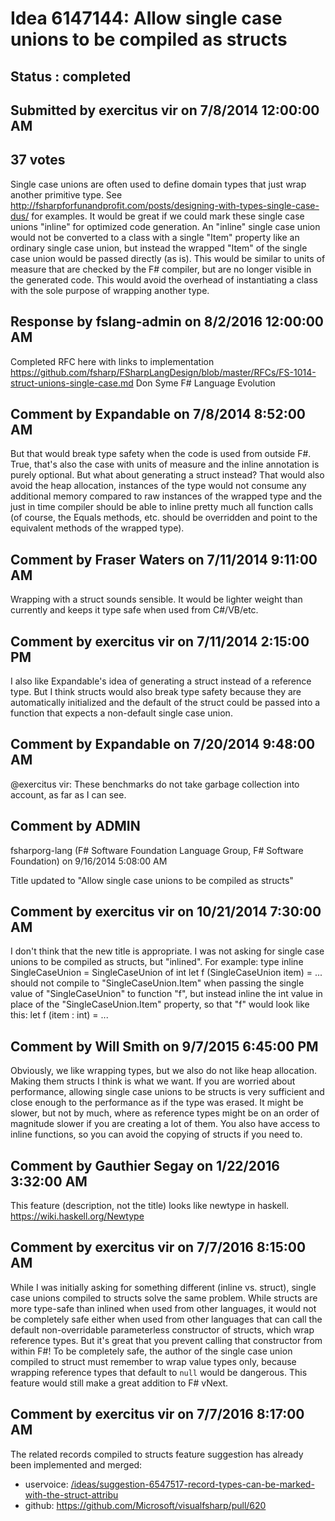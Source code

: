 # Idea 6147144: Allow single case unions to be compiled as structs #

## Status : completed

## Submitted by exercitus vir on 7/8/2014 12:00:00 AM

## 37 votes

Single case unions are often used to define domain types that just wrap another primitive type. See http://fsharpforfunandprofit.com/posts/designing-with-types-single-case-dus/ for examples.
It would be great if we could mark these single case unions "inline" for optimized code generation. An "inline" single case union would not be converted to a class with a single "Item" property like an ordinary single case union, but instead the wrapped "Item" of the single case union would be passed directly (as is).
This would be similar to units of measure that are checked by the F# compiler, but are no longer visible in the generated code.
This would avoid the overhead of instantiating a class with the sole purpose of wrapping another type.

## Response by fslang-admin on 8/2/2016 12:00:00 AM

Completed
RFC here with links to implementation https://github.com/fsharp/FSharpLangDesign/blob/master/RFCs/FS-1014-struct-unions-single-case.md
Don Syme
F# Language Evolution


## Comment by Expandable on 7/8/2014 8:52:00 AM

But that would break type safety when the code is used from outside F#. True, that's also the case with units of measure and the inline annotation is purely optional.
But what about generating a struct instead? That would also avoid the heap allocation, instances of the type would not consume any additional memory compared to raw instances of the wrapped type and the just in time compiler should be able to inline pretty much all function calls (of course, the Equals methods, etc. should be overridden and point to the equivalent methods of the wrapped type).

## Comment by Fraser Waters on 7/11/2014 9:11:00 AM

Wrapping with a struct sounds sensible. It would be lighter weight than currently and keeps it type safe when used from C#/VB/etc.

## Comment by exercitus vir on 7/11/2014 2:15:00 PM

I also like Expandable's idea of generating a struct instead of a reference type. But I think structs would also break type safety because they are automatically initialized and the default of the struct could be passed into a function that expects a non-default single case union.

## Comment by Expandable on 7/20/2014 9:48:00 AM

@exercitus vir: These benchmarks do not take garbage collection into account, as far as I can see.

## Comment by ADMIN
fsharporg-lang (F# Software Foundation Language Group, F# Software Foundation) on 9/16/2014 5:08:00 AM

Title updated to "Allow single case unions to be compiled as structs"

## Comment by exercitus vir on 10/21/2014 7:30:00 AM

I don't think that the new title is appropriate. I was not asking for single case unions to be compiled as structs, but "inlined". For example:
type inline SingleCaseUnion = SingleCaseUnion of int
let f (SingleCaseUnion item) = ...
should not compile to "SingleCaseUnion.Item" when passing the single value of "SingleCaseUnion" to function "f", but instead inline the int value in place of the "SingleCaseUnion.Item" property, so that "f" would look like this:
let f (item : int) = ...

## Comment by Will Smith on 9/7/2015 6:45:00 PM

Obviously, we like wrapping types, but we also do not like heap allocation. Making them structs I think is what we want.
If you are worried about performance, allowing single case unions to be structs is very sufficient and close enough to the performance as if the type was erased. It might be slower, but not by much, where as reference types might be on an order of magnitude slower if you are creating a lot of them. You also have access to inline functions, so you can avoid the copying of structs if you need to.

## Comment by Gauthier Segay on 1/22/2016 3:32:00 AM

This feature (description, not the title) looks like newtype in haskell.
https://wiki.haskell.org/Newtype

## Comment by exercitus vir on 7/7/2016 8:15:00 AM

While I was initially asking for something different (inline vs. struct), single case unions compiled to structs solve the same problem. While structs are more type-safe than inlined when used from other languages, it would not be completely safe either when used from other languages that can call the default non-overridable parameterless constructor of structs, which wrap reference types. But it's great that you prevent calling that constructor from within F#!
To be completely safe, the author of the single case union compiled to struct must remember to wrap value types only, because wrapping reference types that default to `null` would be dangerous. This feature would still make a great addition to F# vNext.

## Comment by exercitus vir on 7/7/2016 8:17:00 AM

The related records compiled to structs feature suggestion has already been implemented and merged:
- uservoice: [/ideas/suggestion-6547517-record-types-can-be-marked-with-the-struct-attribu](/ideas/suggestion-6547517-record-types-can-be-marked-with-the-struct-attribu.md)
- github: https://github.com/Microsoft/visualfsharp/pull/620
